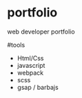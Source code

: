 # portfolio
web developer portfolio

#tools

* Html/Css
* javascript
* webpack
* scss
* gsap / barbajs
